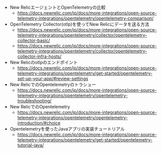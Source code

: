 - New RelicエージェントとOpenTelemetryの比較
  - https://docs.newrelic.com/jp/docs/more-integrations/open-source-telemetry-integrations/opentelemetry/opentelemetry-comparison/
- OpenTelemetry Collector(otlp)を使ってNew Relicにデータを送る方法
  - https://docs.newrelic.com/jp/docs/more-integrations/open-source-telemetry-integrations/opentelemetry/collector/opentelemetry-collector-basic/
  - https://docs.newrelic.com/jp/docs/more-integrations/open-source-telemetry-integrations/opentelemetry/collector/opentelemetry-collector-infra-hosts/
- New Relicのotlpのエンドポイント
  - https://docs.newrelic.com/jp/docs/more-integrations/open-source-telemetry-integrations/opentelemetry/get-started/opentelemetry-set-up-your-app/#review-settings
- New RelicでのOpentelemetryのトラシュー
  - https://docs.newrelic.com/jp/docs/more-integrations/open-source-telemetry-integrations/opentelemetry/opentelemetry-troubleshooting/
- New RelicでのOpentelemetry
  - https://docs.newrelic.com/jp/docs/more-integrations/open-source-telemetry-integrations/opentelemetry/opentelemetry-introduction/#choice
- Opentelemetryを使ったJavaアプリの実装チュートリアル
  - https://docs.newrelic.com/jp/docs/more-integrations/open-source-telemetry-integrations/opentelemetry/get-started/opentelemetry-tutorial-java/